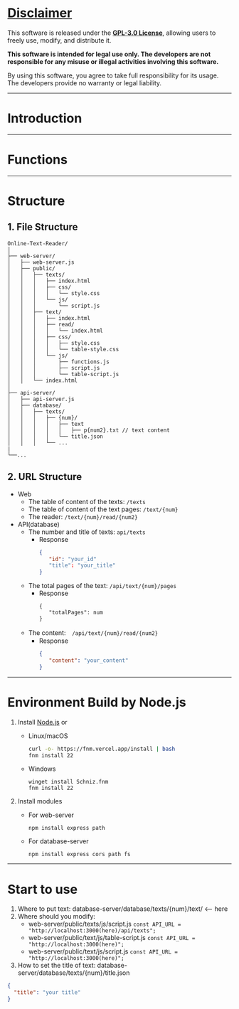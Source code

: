 # [Disclaimer](https://github.com/Tim1000419/Online-Text-Reader/blob/main/LICENSE)

This software is released under the **[GPL-3.0 License](https://www.gnu.org/licenses/)**, allowing users to freely use, modify, and distribute it.  

**This software is intended for legal use only. The developers are not responsible for any misuse or illegal activities involving this software.**  

By using this software, you agree to take full responsibility for its usage. The developers provide no warranty or legal liability.

---

# Introduction

---

# Functions

---

# Structure
## 1. File Structure
```
Online-Text-Reader/
│
├── web-server/
│   ├── web-server.js
│   ├── public/
│   │   ├── texts/
│   │   │   ├── index.html
│   │   │   ├── css/
│   │   │   │   └── style.css
│   │   │   └── js/
│   │   │       └── script.js
│   │   ├── text/
│   │   │   ├── index.html
│   │   │   ├── read/
│   │   │   │   └── index.html
│   │   │   ├── css/
│   │   │   │   ├── style.css
│   │   │   │   └── table-style.css
│   │   │   └── js/
│   │   │       ├── functions.js
│   │   │       ├── script.js
│   │   │       └── table-script.js
│   │   └── index.html
│
├── api-server/
│   ├── api-server.js
│   ├── database/
│   │   ├── texts/
│   │   │   ├── {num}/
│   │   │   │   ├── text
│   │   │   │   │   ├── p{num2}.txt // text content
│   │   │   │   └── title.json
│   │   │   └── ...
|
└──...
```
## 2. URL Structure
   - Web
      - The table of content of the texts: `/texts`
      - The table of content of the text pages: `/text/{num}`
      - The reader: `/text/{num}/read/{num2}`
   - API(database)
      - The number and title of texts: `api/texts`
        - Response 
          ```json
          {
             "id": "your_id"
             "title": "your_title"
          }
      - The total pages of the text: `/api/text/{num}/pages`
         - Response
           ```
           {
              "totalPages": num
           }
           ```
      - The content:　`/api/text/{num}/read/{num2}`
         - Response
           ```json
           {
              "content": "your_content"
           }
           ```

---

# Environment Build by Node.js
1. Install [Node.js](https://nodejs.org/) or
   - Linux/macOS
      ```bash
      curl -o- https://fnm.vercel.app/install | bash
      fnm install 22
      ```
   - Windows
      ```batch
      winget install Schniz.fnm
      fnm install 22
      ```

2. Install modules
    - For web-server
        ```
        npm install express path
        ```
    - For database-server
        ```
        npm install express cors path fs
        ```

---

# Start to use
1. Where to put text: database-server/database/texts/{num}/text/ <-- here
2. Where should you modify:
   - web-server/public/texts/js/script.js `const API_URL = "http://localhost:3000(here)/api/texts";`
   - web-server/public/text/js/table-script.js `const API_URL = "http://localhost:3000(here)";`
   - web-server/public/text/js/script.js `const API_URL = "http://localhost:3000(here)";`
3. How to set the title of text: database-server/database/texts/{num}/title.json
  ```json
  {
    "title": "your title"
  }
  ```

